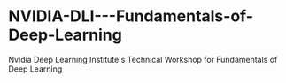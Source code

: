 # NVIDIA-DLI---Fundamentals-of-Deep-Learning
Nvidia Deep Learning Institute's Technical Workshop for Fundamentals of Deep Learning
